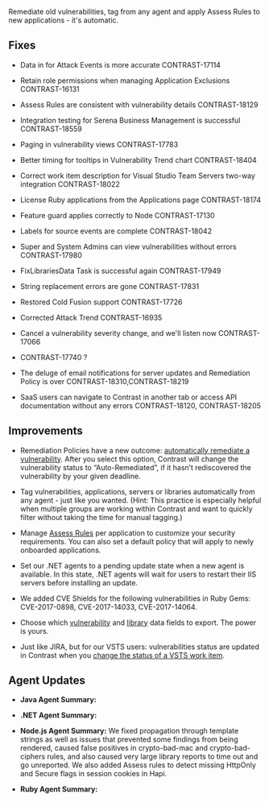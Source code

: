 <!--
title: "Contrast 3.4.5 - October 2017"
description: "Contrast 3.4.5 October 2017"
tags: "3.4.5 October Release Notes"
-->

Remediate old vulnerabilities, tag from any agent and apply Assess Rules to new applications - it's automatic. 

## Fixes

* Data in for Attack Events is more accurate CONTRAST-17114
* Retain role permissions when managing Application Exclusions CONTRAST-16131
* Assess Rules are consistent with vulnerability details CONTRAST-18129
* Integration testing for Serena Business Management is successful CONTRAST-18559
* Paging in vulnerability views CONTRAST-17783
* Better timing for tooltips in Vulnerability Trend chart CONTRAST-18404
* Correct work item description for Visual Studio Team Servers two-way integration CONTRAST-18022
* License Ruby applications from the Applications page CONTRAST-18174
* Feature guard applies correctly to Node CONTRAST-17130
* Labels for source events are complete CONTRAST-18042
* Super and System Admins can view vulnerabilities without errors CONTRAST-17980
* FixLibrariesData Task is successful again CONTRAST-17949
* String replacement errors are gone CONTRAST-17831
* Restored Cold Fusion support CONTRAST-17726
* Corrected Attack Trend CONTRAST-16935

* Cancel a vulnerability severity change, and we'll listen now CONTRAST-17066

* CONTRAST-17740 ? 

* The deluge of email notifications for server updates and Remediation Policy is over CONTRAST-18310,CONTRAST-18219
* SaaS users can navigate to Contrast in another tab or access API documentation without any errors CONTRAST-18120, CONTRAST-18205


## Improvements 

* Remediation Policies have a new outcome: [automatically remediate a vulnerability](admin-policymgmt.html#remediate). After you select this option, Contrast will change the vulnerability status to “Auto-Remediated”, if it hasn’t rediscovered the vulnerability by your given deadline. 

* Tag vulnerabilities, applications, servers or libraries automatically from any agent - just like you wanted. (Hint: This practice is especially helpful when multiple groups are working within Contrast and want to quickly filter without taking the time for manual tagging.)

* Manage [Assess Rules](admin-policymgmt.html#assess) per application to customize your security requirements. You can also set a default policy that will apply to newly onboarded applications. 

* Set our .NET agents to a pending update state when a new agent is available. In this state, .NET agents will wait for users to restart their IIS servers before installing an update.

* We added CVE Shields for the following vulnerabilities in Ruby Gems: CVE-2017-0898, CVE-2017-14033, CVE-2017-14064.

* Choose which [vulnerability](user-apps.html#vulns) and [library](user-apps.html#libraries) data fields to export. The power is yours.

* Just like JIRA, but for our VSTS users: vulnerabilities status are updated in Contrast when you [change the status of a VSTS work item](admin-orgintegrations.html#vsts-tfs).


## Agent Updates

* **Java Agent Summary:** 

* **.NET Agent Summary:** 

* **Node.js Agent Summary:** We fixed propagation through template strings as well as issues that prevented some findings from being rendered, caused false positives in crypto-bad-mac and crypto-bad-ciphers rules, and also caused very large library reports to time out and go unreported. We also added Assess rules to detect missing HttpOnly and Secure flags in session cookies in Hapi.

* **Ruby Agent Summary:** 



